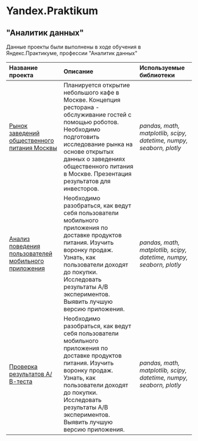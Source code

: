 # Yandex.Praktikum
## "Аналитик данных"

Данные проекты были выполнены в ходе обучения в Яндекс.Практикуме, профессии "Аналитик данных"

| Название проекта | Описание | Используемые библиотеки | 
| :---------------------- | :---------------------- | :---------------------- |
| [Рынок заведений общественного питания Москвы](Food_market_analysis) | Планируется открытие небольшого кафе в Москве. Концепция ресторана - обслуживание гостей с помощью роботов. Необходимо подготовить исследование рынка на основе открытых данных о заведениях общественного питания в Москве. Презентация результатов для инвесторов.| *pandas, math, matplotlib, scipy, datetime, numpy, seaborn, plotly* |
| [Анализ поведения пользователей мобильного приложения](AB_tests) | Необходимо разобраться, как ведут себя пользователи мобильного приложения по доставке продуктов питания. Изучить воронку продаж. Узнать, как пользователи доходят до покупки. Исследовать результаты А/В экспериментов. Выявить лучшую версию приложения.| *pandas, math, matplotlib, scipy, datetime, numpy, seaborn, plotly* |
| [Проверка результатов А/В-теста](AB_tests_e_commerce) | Необходимо разобраться, как ведут себя пользователи мобильного приложения по доставке продуктов питания. Изучить воронку продаж. Узнать, как пользователи доходят до покупки. Исследовать результаты А/В экспериментов. Выявить лучшую версию приложения.| *pandas, math, matplotlib, scipy, datetime, numpy, seaborn, plotly* |
